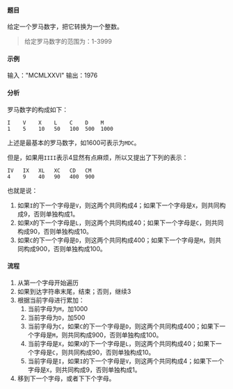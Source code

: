#### 题目

给定一个罗马数字，把它转换为一个整数。

> 给定罗马数字的范围为：1-3999

#### 示例

输入："MCMLXXVI"
输出：1976

#### 分析

罗马数字的构成如下：

    I    V    X    L    C    D    M
    1    5    10   50   100  500  1000

上述是最基本的罗马数字，如1600可表示为`MDC`。

但是，如果用`IIII`表示4显然有点麻烦，所以又提出了下列的表示：

    IV   IX   XL   XC   CD   CM
    4    9    40   90   400  900

也就是说：

1. 如果`I`的下一个字母是`V`，则这两个共同构成4；如果下一个字母是`X`，则共同构成9，否则单独构成1。
2. 如果`X`的下一个字母是`L`，则这两个共同构成40；如果下一个字母是`C`，则共同构成90，否则单独构成10。
3. 如果`C`的下一个字母是`D`，则这两个共同构成400；如果下一个字母是`M`，则共同构成900，否则单独构成100。

#### 流程

1. 从第一个字母开始遍历
2. 如果到达字符串末尾，结束；否则，继续3
3. 根据当前字母进行累加：
    1. 当前字母为`M`，加1000
    2. 当前字母为`D`，加500
    3. 当前字母为`C`，如果`C`的下一个字母是`D`，则这两个共同构成400；如果下一个字母是`M`，则共同构成900，否则单独构成100。
    4. 当前字母是`X`，如果`X`的下一个字母是`L`，则这两个共同构成40；如果下一个字母是`C`，则共同构成90，否则单独构成10。
    5. 当前字母是`I`，如果`I`的下一个字母是`V`，则这两个共同构成4；如果下一个字母是`X`，则共同构成9，否则单独构成1。
4. 移到下一个字母，或者下下个字母。
